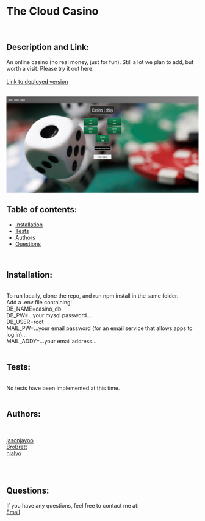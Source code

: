 # The Cloud Casino




<br>


## Description and Link:

An online casino (no real money, just for fun). Still a lot we plan to add, but worth a visit. Please try it out here:<br><br>
<a href='https://glacial-reef-71102.herokuapp.com/'>Link to deployed version</a>

<br>
<img src="images/casino-lobby-screenshot.png">



## Table of contents:

  
  * [Installation](#installation)
  * [Tests](#tests)
  * [Authors](#authors)
  * [Questions](#questions)

<br>


## Installation:
<br>
      To run locally, clone the repo, and run npm install in the same folder.<br>
      Add a .env file containing:<br>
      DB_NAME=casino_db<br>
      DB_PW=...your mysql password...<br>
      DB_USER=root<br>
      MAIL_PW=...your email password (for an email service that allows apps to log in)...<br>
      MAIL_ADDY=...your email address...<br>

<br>
  

  
  
## Tests: 
<br>
No tests have been implemented at this time.
<br>
<br>



## Authors:

<br>

[jasonjayoo](https://github.com/jasonjayoo)<br> [BroBrett](https://github.com/BroBrett)<br> [nialvo](https://github.com/nialvo)
  
<br>
<br>

## Questions:

  If you have any questions, feel free to contact me at:<br>
  <a href="mailto:nialvo@protonmail.com">Email</a>

